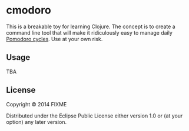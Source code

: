 # cmodoro

This is a breakable toy for learning Clojure. The concept is to create a command line tool that will make it ridiculously easy to manage daily [Pomodoro cycles](http://en.wikipedia.org/wiki/Pomodoro_Technique). Use at your own risk.

## Usage

TBA

## License

Copyright © 2014 FIXME

Distributed under the Eclipse Public License either version 1.0 or (at
your option) any later version.
